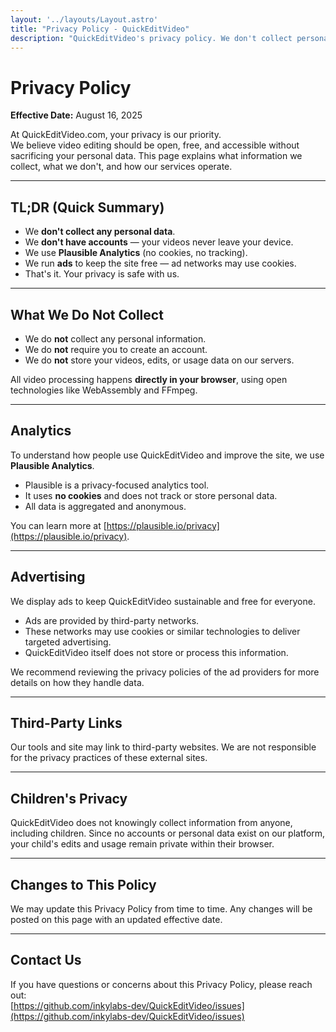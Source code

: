 ```yaml
---
layout: '../layouts/Layout.astro'
title: "Privacy Policy - QuickEditVideo"
description: "QuickEditVideo's privacy policy. We don't collect personal data, store videos, or require accounts. Your privacy is our priority."
---
```


# Privacy Policy

**Effective Date:** August 16, 2025

At QuickEditVideo.com, your privacy is our priority.  
We believe video editing should be open, free, and accessible without sacrificing your personal data. This page explains what information we collect, what we don't, and how our services operate.

---

## TL;DR (Quick Summary)

- We **don't collect any personal data**.  
- We **don't have accounts** — your videos never leave your device.  
- We use **Plausible Analytics** (no cookies, no tracking).  
- We run **ads** to keep the site free — ad networks may use cookies.  
- That's it. Your privacy is safe with us.  

---

## What We Do Not Collect
- We do **not** collect any personal information.  
- We do **not** require you to create an account.  
- We do **not** store your videos, edits, or usage data on our servers.  

All video processing happens **directly in your browser**, using open technologies like WebAssembly and FFmpeg.

---

## Analytics
To understand how people use QuickEditVideo and improve the site, we use **Plausible Analytics**.  

- Plausible is a privacy-focused analytics tool.  
- It uses **no cookies** and does not track or store personal data.  
- All data is aggregated and anonymous.  

You can learn more at [https://plausible.io/privacy](https://plausible.io/privacy).

---

## Advertising
We display ads to keep QuickEditVideo sustainable and free for everyone.  

- Ads are provided by third-party networks.  
- These networks may use cookies or similar technologies to deliver targeted advertising.  
- QuickEditVideo itself does not store or process this information.  

We recommend reviewing the privacy policies of the ad providers for more details on how they handle data.

---

## Third-Party Links
Our tools and site may link to third-party websites. We are not responsible for the privacy practices of these external sites.

---

## Children's Privacy
QuickEditVideo does not knowingly collect information from anyone, including children. Since no accounts or personal data exist on our platform, your child's edits and usage remain private within their browser.

---

## Changes to This Policy
We may update this Privacy Policy from time to time. Any changes will be posted on this page with an updated effective date.

---

## Contact Us
If you have questions or concerns about this Privacy Policy, please reach out:  
[https://github.com/inkylabs-dev/QuickEditVideo/issues](https://github.com/inkylabs-dev/QuickEditVideo/issues)
